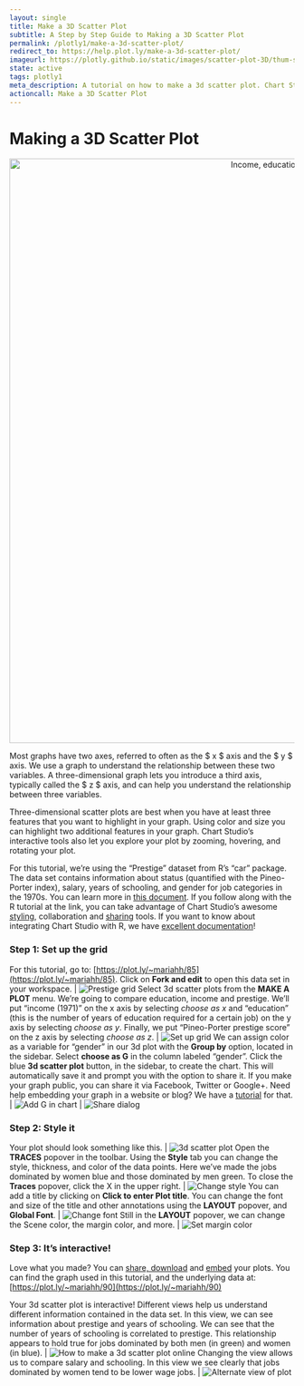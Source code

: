 ```yaml
---
layout: single
title: Make a 3D Scatter Plot
subtitle: A Step by Step Guide to Making a 3D Scatter Plot
permalink: /plotly1/make-a-3d-scatter-plot/
redirect_to: https://help.plot.ly/make-a-3d-scatter-plot/
imageurl: https://plotly.github.io/static/images/scatter-plot-3D/thum-scatter-plot-3D.png
state: active
tags: plotly1
meta_description: A tutorial on how to make a 3d scatter plot. Chart Studio is the easiest and fastest way to make and share graphs online.
actioncall: Make a 3D Scatter Plot
---
```


# Making a 3D Scatter Plot

<div>
    <a href="https://plot.ly/~mariahh/90/" target="_blank" title="Income, education, gender and prestige" style="display: block; text-align: center;"><img src="https://plot.ly/~mariahh/90.png" alt="Income, education, gender and prestige" style="max-width: 100%;width: 1031px;"  width="1031" onerror="this.onerror=null;this.src='https://plot.ly/404.png';"></a>
    <script data-plotly="mariahh:90" src="https://plot.ly/embed.js" async></script>
</div>

Most graphs have two axes, referred to often as the $ x $ axis and the $ y $ axis. We use a graph to understand the relationship between these two variables. A three-dimensional graph lets you introduce a third axis, typically called the $ z $ axis, and can help you understand the relationship between three variables.

Three-dimensional scatter plots are best when you have at least three features that you want to highlight in your graph. Using color and size you can highlight two additional features in your graph. Chart Studio’s interactive tools also let you explore your plot by zooming, hovering, and rotating your plot.

For this tutorial, we’re using the “Prestige” dataset from R’s “car” package. The data set contains information about status (quantified with the Pineo-Porter index), salary, years of schooling, and gender for job categories in the 1970s. You can learn more in [this document](http://www.princeton.edu/~otorres/Regression101R.pdf). If you follow along with the R tutorial at the link, you can take advantage of Chart Studio’s awesome [styling](http://vimeo.com/94000688), collaboration and [sharing](https://plot.ly/how-to-share-and-print-plotly-graphs/) tools. If you want to know about integrating Chart Studio with R, we have [excellent documentation](http://plot.ly/R)!

### Step 1: Set up the grid

For this tutorial, go to: [https://plot.ly/~mariahh/85](https://plot.ly/~mariahh/85). Click on **Fork and edit** to open this data set in your workspace. | ![Prestige grid](https://plotly.github.io/static/images/scatter-plot-3D/prestige-grid.png)
Select 3d scatter plots from the **MAKE A PLOT** menu. We’re going to compare education, income and prestige. We’ll put “income (1971)” on the x axis by selecting *choose as x* and “education” (this is the number of years of education required for a certain job) on the y axis by selecting *choose as y*. Finally, we put “Pineo-Porter prestige score” on the z axis by selecting *choose as z*. | ![Set up grid](https://plotly.github.io/static/images/scatter-plot-3D/set-up-grid.png)
We can assign color as a variable for “gender” in our 3d plot with the **Group by** option, located in the sidebar. Select **choose as G** in the column labeled “gender”. Click the blue **3d scatter plot** button, in the sidebar, to create the chart. This will automatically save it and prompt you with the option to share it. If you make your graph public, you can share it via Facebook, Twitter or Google+. Need help embedding your graph in a website or blog? We have a [tutorial](https://plot.ly/how-to-embed-plotly-graphs-in-websites/) for that. | ![Add G in chart](https://plotly.github.io/static/images/scatter-plot-3D/add-g.png) | ![Share dialog](https://plotly.github.io/static/images/scatter-plot-3D/share-dialog.png)

### Step 2: Style it

Your plot should look something like this. | ![3d scatter plot](https://plotly.github.io/static/images/scatter-plot-3D/3d-scatter-plot.png)
Open the **TRACES** popover in the toolbar. Using the **Style** tab you can change the style, thickness, and color of the data points. Here we’ve made the jobs dominated by women blue and those dominated by men green. To close the **Traces** popover, click the X in the upper right. | ![Change style](https://plotly.github.io/static/images/scatter-plot-3D/change-style.png)
You can add a title by clicking on **Click to enter Plot title**. You can change the font and size of the title and other annotations using the **LAYOUT** popover, and **Global Font**. | ![Change font](https://plotly.github.io/static/images/scatter-plot-3D/change-font.png)
Still in the **LAYOUT** popover, we can change the Scene color, the margin color, and more. | ![Set margin color](https://plotly.github.io/static/images/scatter-plot-3D/set-margin-color.png)

### Step 3: It’s interactive!

Love what you made? You can [share, download](https://plot.ly/how-to-share-and-print-plotly-graphs/) and [embed](https://plot.ly/how-to-embed-plotly-graphs-in-websites/) your plots. You can find the graph used in this tutorial, and the underlying data at: [https://plot.ly/~mariahh/90](https://plot.ly/~mariahh/90)

Your 3d scatter plot is interactive! Different views help us understand different information contained in the data set. In this view, we can see information about prestige and years of schooling. We can see that the number of years of schooling is correlated to prestige. This relationship appears to hold true for jobs dominated by both men (in green) and women (in blue). | ![How to make a 3d scatter plot online](https://plotly.github.io/static/images/scatter-plot-3D/prestige-plot.png)
Changing the view allows us to compare salary and schooling. In this view we see clearly that jobs dominated by women tend to be lower wage jobs. | ![Alternate view of plot](https://plotly.github.io/static/images/scatter-plot-3D/alt-view-of-plot.png)
